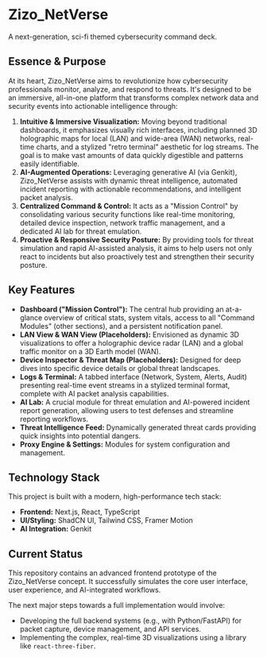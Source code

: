 # Zizo_NetVerse

A next-generation, sci-fi themed cybersecurity command deck.

## Essence & Purpose

At its heart, Zizo_NetVerse aims to revolutionize how cybersecurity professionals monitor, analyze, and respond to threats. It's designed to be an immersive, all-in-one platform that transforms complex network data and security events into actionable intelligence through:

1.  **Intuitive & Immersive Visualization:** Moving beyond traditional dashboards, it emphasizes visually rich interfaces, including planned 3D holographic maps for local (LAN) and wide-area (WAN) networks, real-time charts, and a stylized "retro terminal" aesthetic for log streams. The goal is to make vast amounts of data quickly digestible and patterns easily identifiable.
2.  **AI-Augmented Operations:** Leveraging generative AI (via Genkit), Zizo_NetVerse assists with dynamic threat intelligence, automated incident reporting with actionable recommendations, and intelligent packet analysis.
3.  **Centralized Command & Control:** It acts as a "Mission Control" by consolidating various security functions like real-time monitoring, detailed device inspection, network traffic management, and a dedicated AI lab for threat emulation.
4.  **Proactive & Responsive Security Posture:** By providing tools for threat simulation and rapid AI-assisted analysis, it aims to help users not only react to incidents but also proactively test and strengthen their security posture.

## Key Features

*   **Dashboard ("Mission Control"):** The central hub providing an at-a-glance overview of critical stats, system vitals, access to all "Command Modules" (other sections), and a persistent notification panel.
*   **LAN View & WAN View (Placeholders):** Envisioned as dynamic 3D visualizations to offer a holographic device radar (LAN) and a global traffic monitor on a 3D Earth model (WAN).
*   **Device Inspector & Threat Map (Placeholders):** Designed for deep dives into specific device details or global threat landscapes.
*   **Logs & Terminal:** A tabbed interface (Network, System, Alerts, Audit) presenting real-time event streams in a stylized terminal format, complete with AI packet analysis capabilities.
*   **AI Lab:** A crucial module for threat emulation and AI-powered incident report generation, allowing users to test defenses and streamline reporting workflows.
*   **Threat Intelligence Feed:** Dynamically generated threat cards providing quick insights into potential dangers.
*   **Proxy Engine & Settings:** Modules for system configuration and management.

## Technology Stack

This project is built with a modern, high-performance tech stack:

*   **Frontend:** Next.js, React, TypeScript
*   **UI/Styling:** ShadCN UI, Tailwind CSS, Framer Motion
*   **AI Integration:** Genkit

## Current Status

This repository contains an advanced frontend prototype of the Zizo_NetVerse concept. It successfully simulates the core user interface, user experience, and AI-integrated workflows.

The next major steps towards a full implementation would involve:
*   Developing the full backend systems (e.g., with Python/FastAPI) for packet capture, device management, and API services.
*   Implementing the complex, real-time 3D visualizations using a library like `react-three-fiber`.

